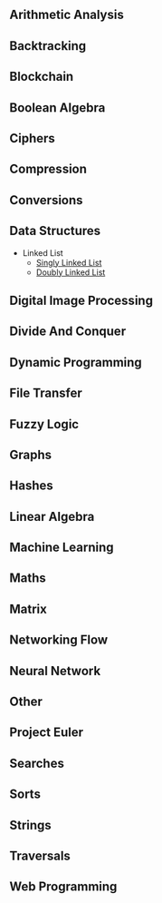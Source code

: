 
## Arithmetic Analysis

## Backtracking

## Blockchain

## Boolean Algebra

## Ciphers

## Compression

## Conversions

## Data Structures
  * Linked List
    * [Singly Linked List](https://github.com/TheAlgorithms/Elixir/blob/master/lib/data_structures/singly_linked_list.ex)
    * [Doubly Linked List](https://github.com/TheAlgorithms/Elixir/blob/master/lib/data_structures/doubly_linked_list.ex)

## Digital Image Processing

## Divide And Conquer

## Dynamic Programming

## File Transfer

## Fuzzy Logic

## Graphs

## Hashes

## Linear Algebra

## Machine Learning

## Maths

## Matrix

## Networking Flow

## Neural Network

## Other

## Project Euler

## Searches

## Sorts

## Strings

## Traversals

## Web Programming
